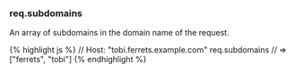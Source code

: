 <!---
 Copyright (c) 2016 StrongLoop, IBM, and Express Contributors
 License: MIT
-->

<h3 id='req.subdomains'>req.subdomains</h3>

An array of subdomains in the domain name of the request.

{% highlight js %}
// Host: "tobi.ferrets.example.com"
req.subdomains
// => ["ferrets", "tobi"]
{% endhighlight %}
